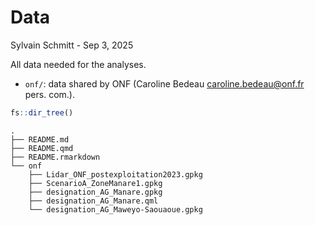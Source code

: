 # Data
Sylvain Schmitt -
Sep 3, 2025

All data needed for the analyses.

- `onf/`: data shared by ONF (Caroline Bedeau <caroline.bedeau@onf.fr>
  pers. com.).

``` r
fs::dir_tree()
```

    .
    ├── README.md
    ├── README.qmd
    ├── README.rmarkdown
    └── onf
        ├── Lidar_ONF_postexploitation2023.gpkg
        ├── ScenarioA_ZoneManare1.gpkg
        ├── designation_AG_Manare.gpkg
        ├── designation_AG_Manare.qml
        └── designation_AG_Maweyo-Saouaoue.gpkg

